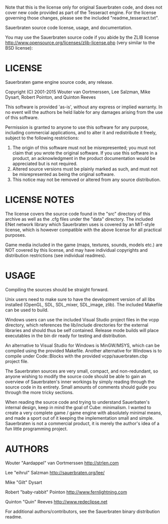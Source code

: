Note that this is the license only for original Sauerbraten code, and does
not cover new code provided as part of the Tesseract engine. For the 
license governing those changes, please see the included "readme_tesseract.txt".

Sauerbraten source code license, usage, and documentation.

You may use the Sauerbraten source code if you abide by the ZLIB license
http://www.opensource.org/licenses/zlib-license.php
(very similar to the BSD license):


# LICENSE

Sauerbraten game engine source code, any release.

Copyright (C) 2001-2015 Wouter van Oortmerssen, Lee Salzman, Mike Dysart, Robert Pointon, and Quinton Reeves

This software is provided 'as-is', without any express or implied
warranty.  In no event will the authors be held liable for any damages
arising from the use of this software.

Permission is granted to anyone to use this software for any purpose,
including commercial applications, and to alter it and redistribute it
freely, subject to the following restrictions:

1. The origin of this software must not be misrepresented; you must not
   claim that you wrote the original software. If you use this software
   in a product, an acknowledgment in the product documentation would be
   appreciated but is not required.
2. Altered source versions must be plainly marked as such, and must not be
   misrepresented as being the original software.
3. This notice may not be removed or altered from any source distribution.


# LICENSE NOTES

The license covers the source code found in the "src" directory of this
archive as well as the .cfg files under the "data" directory. The included 
ENet network library which Sauerbraten uses is covered by an MIT-style 
license, which is however compatible with the above license for all 
practical purposes.

Game media included in the game (maps, textures, sounds, models etc.)
are NOT covered by this license, and may have individual copyrights and
distribution restrictions (see individual readmes).


# USAGE

Compiling the sources should be straight forward.

Unix users need to make sure to have the development version of all libs
installed (OpenGL, SDL, SDL_mixer, SDL_image, zlib). The included
Makefile can be used to build.

Windows users can use the included Visual Studio project files in the vcpp 
directory,  which references the lib/include directories for the external 
libraries and should thus be self contained. Release mode builds will place 
executables in the bin dir ready for testing and distribution.

An alternative to Visual Studio for Windows is MinGW/MSYS, which can be compiled
using the provided Makefile. Another alternative for Windows is to compile under
Code::Blocks with the provided vcpp/sauerbraten.cbp project file.

The Sauerbraten sources are very small, compact, and non-redundant, so anyone
wishing to modify the source code should be able to gain an overview of
Sauerbraten's inner workings by simply reading through the source code in its
entirety. Small amounts of comments should guide you through the more
tricky sections.

When reading the source code and trying to understand Sauerbaten's internal design,
keep in mind the goal of Cube: minimalism. I wanted to create a very complete
game / game engine with absolutely minimal means, and made a sport out of it
keeping the implementation small and simple. Sauerbraten is not a commercial 
product, it is merely the author's idea of a fun little programming project.


# AUTHORS

Wouter "Aardappel" van Oortmerssen
http://strlen.com

Lee "eihrul" Salzman 
http://sauerbraten.org/lee/

Mike "Gilt" Dysart

Robert "baby-rabbit" Pointon
http://www.fernlightning.com

Quinton "Quin" Reeves
http://www.redeclipse.net

For additional authors/contributors, see the Sauerbraten binary distribution readme.


